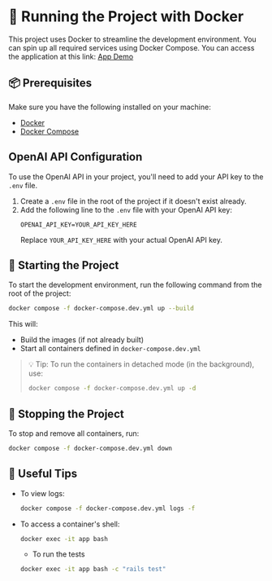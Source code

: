 # 🐳 Running the Project with Docker

This project uses Docker to streamline the development environment. You can spin up all required services using Docker Compose. You can access the application at this link: [App Demo](https://task-manager-1s97.onrender.com)

## 📦 Prerequisites

Make sure you have the following installed on your machine:

- [Docker](https://www.docker.com/)
- [Docker Compose](https://docs.docker.com/compose/)

## OpenAI API Configuration

To use the OpenAI API in your project, you'll need to add your API key to the `.env` file.

1. Create a `.env` file in the root of the project if it doesn't exist already.
2. Add the following line to the `.env` file with your OpenAI API key:
   ```
   OPENAI_API_KEY=YOUR_API_KEY_HERE
   ```
   Replace `YOUR_API_KEY_HERE` with your actual OpenAI API key.

## 🚀 Starting the Project

To start the development environment, run the following command from the root of the project:

```bash
docker compose -f docker-compose.dev.yml up --build
```

This will:

- Build the images (if not already built)
- Start all containers defined in `docker-compose.dev.yml`

> 💡 Tip: To run the containers in detached mode (in the background), use:
>
> ```bash
> docker compose -f docker-compose.dev.yml up -d
> ```

## 🛑 Stopping the Project

To stop and remove all containers, run:

```bash
docker compose -f docker-compose.dev.yml down
```

## 🧪 Useful Tips

- To view logs:

  ```bash
  docker compose -f docker-compose.dev.yml logs -f
  ```

- To access a container's shell:

  ```bash
  docker exec -it app bash
  ```

  - To run the tests
  ```bash
  docker exec -it app bash -c "rails test"
  ```
